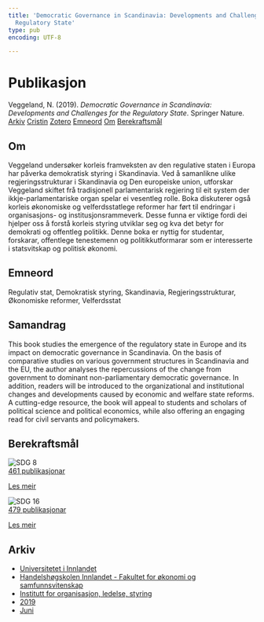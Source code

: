 ```yaml
---
title: 'Democratic Governance in Scandinavia: Developments and Challenges for the
  Regulatory State'
type: pub
encoding: UTF-8

---
```

<h1>Publikasjon</h1>
<article id="csl-bib-container-BLGBK5ML" class="csl-bib-container">
  <div class="csl-bib-body"> <div class="csl-entry">Veggeland, N. (2019). <i>Democratic Governance in Scandinavia: Developments and Challenges for the Regulatory State</i>. Springer Nature.</div> </div>
  <div class="csl-bib-buttons">
    <a href="#taxonomy-article-BLGBK5ML" alt="archive" class="csl-bib-button">Arkiv</a>
    <a href="https://app.cristin.no/results/show.jsf?id=1702674" alt="Cristin" class="csl-bib-button">Cristin</a>
    <a href="http://zotero.org/groups/5881554/items/BLGBK5ML" alt="Zotero" class="csl-bib-button">Zotero</a>
    <a href="#keywords-article-BLGBK5ML" alt="keywords" class="csl-bib-button">Emneord</a>
    <a href="#about-article-BLGBK5ML" alt="about_pub" class="csl-bib-button">Om</a>
    <a href="#sdg-article-BLGBK5ML" alt="sdg" class="csl-bib-button">Berekraftsmål</a>
  </div>
  <div id="csl-bib-meta-container-BLGBK5ML"></div>
</article>
<div id="csl-bib-meta-BLGBK5ML" class="csl-bib-meta">
  <article id="about-article-BLGBK5ML" class="about_pub-article">
    <h1>Om</h1>
    Veggeland undersøker korleis framveksten av den regulative staten i Europa har påverka demokratisk styring i Skandinavia. Ved å samanlikne ulike regjeringsstrukturar i Skandinavia og Den europeiske union, utforskar Veggeland skiftet frå tradisjonell parlamentarisk regjering til eit system der ikkje-parlamentariske organ spelar ei vesentleg rolle. Boka diskuterer også korleis økonomiske og velferdsstatlege reformer har ført til endringar i organisasjons- og institusjonsrammeverk. Desse funna er viktige fordi dei hjelper oss å forstå korleis styring utviklar seg og kva det betyr for demokrati og offentleg politikk. Denne boka er nyttig for studentar, forskarar, offentlege tenestemenn og politikkutformarar som er interesserte i statsvitskap og politisk økonomi.
  </article>
  <article id="keywords-article-BLGBK5ML" class="keywords-article">
    <h1>Emneord</h1>
    Regulativ stat, Demokratisk styring, Skandinavia, Regjeringsstrukturar, Økonomiske reformer, Velferdsstat
  </article>
  <article id="abstract-article-BLGBK5ML" class="abstract-article">
    <h1>Samandrag</h1>
    This book studies the emergence of the regulatory state in Europe and its impact on democratic governance in Scandinavia. On the basis of comparative studies on various government structures in Scandinavia and the EU, the author analyses the repercussions of the change from government to dominant non-parliamentary democratic governance. In addition, readers will be introduced to the organizational and institutional changes and developments caused by economic and welfare state reforms. A cutting-edge resource, the book will appeal to students and scholars of political science and political economics, while also offering an engaging read for civil servants and policymakers.
  </article>
  <article id="sdg-article-BLGBK5ML" class="sdg-article">
    <h1>Berekraftsmål</h1>
    <div class="sdg-container"><div id="sdg8" class="sdg">
        <img src="{{< params subfolder >}}images/sdg/sdg08_nn.png" class="image" alt="SDG 8">
        <div class="sdg-overlay">
          <a href="/nn/archive/?key=?sdg=8#archive" class="sdg-publication-count"><span>461</span> publikasjonar</a>
          <p><a href="https://fn.no/om-fn/fns-baerekraftsmaal/anstendig-arbeid-og-oekonomisk-vekst?lang=nno-NO" class="sdg-read-more">Les meir</a></p>
        </div>
      </div> <div id="sdg16" class="sdg">
        <img src="{{< params subfolder >}}images/sdg/sdg16_nn.png" class="image" alt="SDG 16">
        <div class="sdg-overlay">
          <a href="/nn/archive/?key=?sdg=16#archive" class="sdg-publication-count"><span>479</span> publikasjonar</a>
          <p><a href="https://fn.no/om-fn/fns-baerekraftsmaal/fred-rettferdighet-og-velfungerende-institusjoner?lang=nno-NO" class="sdg-read-more">Les meir</a></p>
        </div>
      </div></div>
  </article>
  <article id="taxonomy-article-BLGBK5ML" class="taxonomy-article">
    <h1>Arkiv</h1>
    <ul>
      <li>
        <a href="/nn/archive/?key=3DCRN523">Universitetet i Innlandet</a>
      </li>
      <li>
        <a href="/nn/archive/?key=DU8Q9LN9">Handelshøgskolen Innlandet - Fakultet for økonomi og samfunnsvitenskap</a>
      </li>
      <li>
        <a href="/nn/archive/?key=4LUWR3ZM">Institutt for organisasjon, ledelse, styring</a>
      </li>
      <li>
        <a href="/nn/archive/?key=7GQPC2L9">2019</a>
      </li>
      <li>
        <a href="/nn/archive/?key=SYK45ZZG">Juni</a>
      </li>
    </ul>
  </article>
</div>
